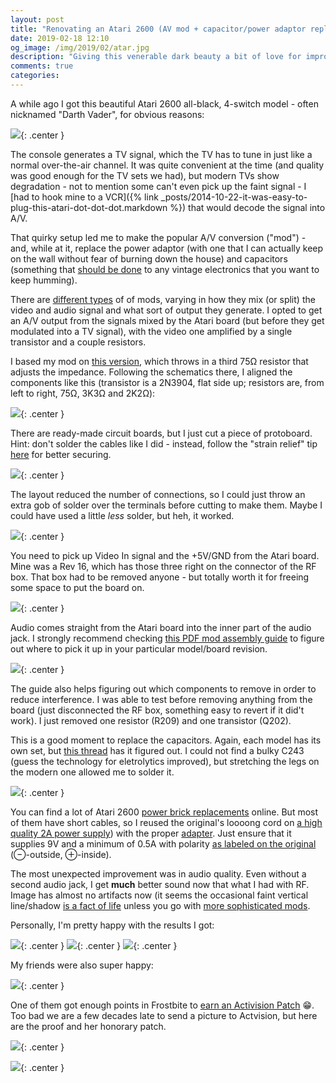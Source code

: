 ```yaml
---
layout: post
title: "Renovating an Atari 2600 (AV mod + capacitor/power adaptor replacement)"
date: 2019-02-18 12:10
og_image: /img/2019/02/atar.jpg
description: "Giving this venerable dark beauty a bit of love for improved audio, video and fun."
comments: true
categories:
---
```


A while ago I got this beautiful Atari 2600 all-black, 4-switch model - often nicknamed "Darth Vader", for obvious reasons:

![](/img/2019/02/atari.jpg){: .center }

The console generates a TV signal, which the TV has to tune in just like a normal over-the-air channel. It was quite convenient at the time (and quality was good enough for the TV sets we had), but modern TVs show degradation - not to mention some can't even pick up the faint signal - I [had to hook mine to a VCR]({% link _posts/2014-10-22-it-was-easy-to-plug-this-atari-dot-dot-dot.markdown %}) that would decode the signal into A/V.

That quirky setup led me to make the popular A/V conversion ("mod") - and, while at it, replace the power adaptor (with one that I can actually keep on the wall without fear of burning down the house) and capacitors (something that [should be done](https://antiqueradio.org/recap.htm) to any vintage electronics that you want to keep humming).

There are [different types](http://www.cheeptech.com/2600mods/2600mods.shtml) of of mods, varying in how they mix (or split) the video and audio signal and what sort of output they generate. I opted to get an A/V output from the signals mixed by the Atari board (but before they get modulated into a TV signal), with the video one amplified by a single transistor and a couple resistors.

I based my mod on [this version](http://blog.tynemouthsoftware.co.uk/2015/02/atari-2600-composite-video-modification.html), which throws in a third 75Ω resistor that adjusts the impedance. Following the schematics there, I aligned the components like this (transistor is a 2N3904, flat side up; resistors are, from left to right, 75Ω, 3K3Ω and 2K2Ω):

![](/img/2019/02/av-mod-schematics.png){: .center }

There are ready-made circuit boards, but I just cut a piece of protoboard. Hint: don't solder the cables like I did - instead, follow the "strain relief" tip [here](https://makezine.com/2015/10/15/how-and-when-to-use-protoboard/) for better securing.

![](/img/2019/02/av-mod-front.jpg){: .center }

The layout reduced the number of connections, so I could just throw an extra gob of solder over the terminals before cutting to make them. Maybe I could have used a little _less_ solder, but heh, it worked.

![](/img/2019/02/av-mod-back.jpg){: .center }

You need to pick up Video In signal and the +5V/GND from the Atari board. Mine was a Rev 16, which has those three right on the connector of the RF box. That box had to be removed anyone - but totally worth it for freeing some space to put the board on.

![](/img/2019/02/audio-out.jpg){: .center }

Audio comes straight from the Atari board into the inner part of the audio jack. I strongly recommend checking [this PDF mod assembly guide](http://www.coolretroprojects.com/Atari_2600_AV_Mod_Installation_Guide.pdf) to figure out where to pick it up in your particular model/board revision.

![](/img/2019/02/av-rear-connectors.jpg){: .center }

The guide also helps figuring out which components to remove in order to reduce interference. I was able to test before removing anything from the board (just disconnected the RF box, something easy to revert if it did't work). I just removed one resistor (R209) and one transistor (Q202).

This is a good moment to replace the capacitors. Again, each model has its own set, but [this thread](http://atariage.com/forums/topic/262206-cap-and-vr-kit-specifications-replacement-locations-for-the-2600-variants/) has it figured out. I could not find a bulky C243 (guess the technology for eletrolytics improved), but stretching the legs on the modern one allowed me to solder it.

![](/img/2019/02/atari-board-with-mod.jpg){: .center }

You can find a lot of Atari 2600 [power brick replacements](https://www.amazon.ca/Childhood-Supply-Adapter-System-Portable/dp/B01N5G4RX0?SubscriptionId=AKIAILSHYYTFIVPWUY6Q&tag=duc12-20&linkCode=xm2&camp=2025&creative=165953&creativeASIN=B01N5G4RX0) online. But most of them have short cables, so I reused the original's loooong cord on [a high quality 2A power supply](https://www.creatroninc.com/product/9v-2a-switching-power-supply/)) with the proper [adapter](https://www.creatroninc.com/product/1mm-dc-barrel-m-to-terminal-adapter/). Just ensure that it supplies 9V and a minimum of 0.5A with polarity [as labeled on the original](https://dfarq.homeip.net/atari-2600-power-supply-specs/) (⊖-outside, ⊕-inside).

The most unexpected improvement was in audio quality. Even without a second audio jack, I get **much** better sound now that what I had with RF. Image has almost no artifacts now (it seems the occasional faint vertical line/shadow [is a fact of life](http://atariage.com/forums/topic/266659-blue-vertical-lines-on-2600/) unless you go with [more sophisticated mods](http://electronicsentimentalities.com/Assembled%20Mods.html).

Personally, I'm pretty happy with the results I got:

![](/img/2019/02/pacman.jpg){: .center }
![](/img/2019/02/seaquest.jpg){: .center }
![](/img/2019/02/space-invaders.jpg){: .center }

My friends were also super happy:

![](/img/2019/02/happy-friends.jpg){: .center }

One of them got enough points in Frostbite to [earn an Activision Patch](http://www.atariage.com/2600/archives/activision_patches.html) 😁. Too bad we are a few decades late to send a picture to Actvision, but here are the proof and her honorary patch.

![](/img/2019/02/frostbite-patch-record.jpg){: .center }

![](/img/2019/02/frostbite-patch.jpg){: .center }

